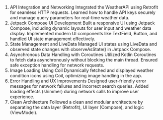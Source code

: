 1. API Integration and Networking
Integrated the WeatherAPI using Retrofit for seamless HTTP requests.
Learned how to handle API keys securely and manage query parameters for real-time weather data.
2. Jetpack Compose UI Development
Built a responsive UI using Jetpack Compose, including dynamic layouts for user input and weather data display.
Implemented modern UI components like TextField, Button, and handled UI state management effectively.
3. State Management and LiveData
Managed UI states using LiveData and observed state changes with observeAsState() in Jetpack Compose.
4. Asynchronous Data Handling with Coroutines
Utilized Kotlin Coroutines to fetch data asynchronously without blocking the main thread.
Ensured safe exception handling for network requests.
5. Image Loading Using Coil
Dynamically fetched and displayed weather condition icons using Coil, optimizing image handling in the app.
6. Error Handling and UX Improvements
Designed user-friendly error messages for network failures and incorrect search queries.
Added loading effects (shimmer) during network calls to improve user experience.
7. Clean Architecture
Followed a clean and modular architecture by separating the data layer (Retrofit), UI layer (Compose), and logic (ViewModel).
